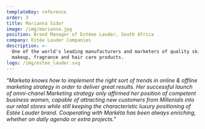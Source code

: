 ```yaml
---
templateKey: reference
order: 3
title: Marianna Sidor
image: /img/marianna.jpg
position: Brand Manager of Estéee Lauder, South Africa
company: Estée Lauder Companies
description: >-
  One of the world's leading manufacturers and marketers of quality skin care,
  makeup, fragrance and hair care products.
logo: /img/estee_lauder.svg
---
```

_"Marketa knows how to implement the right sort of trends in online & offline marketing strategy in order to deliver great results. Her successful launch of omni-chanel Marketing strategy only affirmed her position of competent business women, capable of attracting new customers from Millenials into our retail stores while still keeping the characteristic luxury positioning of Estée Lauder brand. Cooperating with Markéta has been always enriching, whether on daily agenda or extra projects."_
